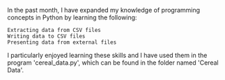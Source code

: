 In the past month, I have expanded my knowledge of programming concepts in Python by learning the following:

    Extracting data from CSV files
    Writing data to CSV files
    Presenting data from external files

I particularly enjoyed learning these skills and I have used them in the program 'cereal_data.py', which can be found in the folder named 'Cereal Data'.
